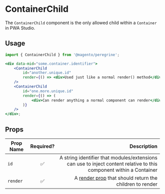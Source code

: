 # ContainerChild

The `ContainerChild` component is the only allowed child within a `Container` in
PWA Studio.

## Usage

```jsx
import { ContainerChild } from '@magento/peregrine';

<div data-mid="some.container.identifier">
    <ContainerChild
        id="another.unique.id"
        render={() => <div>Used just like a normal render() method</div>}
    />
    <ContainerChild
        id="one.more.unique.id"
        render={() => (
            <div>Can render anything a normal component can render</div>
        )}
    />
</div>;
```

## Props

| Prop Name | Required? |                                                                                                         Description |
| --------- | :-------: | ------------------------------------------------------------------------------------------------------------------: |
| `id`      |    ✅     | A string identifier that modules/extensions can use to inject content relative to this component within a Container |
| `render`  |    ✅     |               A [render prop](https://reactjs.org/docs/render-props.html) that should return the children to render |
